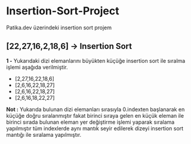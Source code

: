 # Insertion-Sort-Project
Patika.dev üzerindeki insertion sort projem
 
 ## [22,27,16,2,18,6] -> Insertion Sort

 **1 -** Yukarıdaki dizi elemanlarını büyükten küçüğe insertion sort ile sıralma işlemi aşağıda verilmiştir.

+ [2,27,16,22,18,6]
+ [2,6,16,22,18,27]
+ [2,6,16,22,18,27]
+ [2,6,16,18,22,27]

**Not :** Yukarıda bulunan dizi elemanları sırasıyla 0.indexten başlanarak en küçüğe doğru sıralanmıştır fakat birinci sıraya gelen en küçük eleman ile birinci sırada bulunan eleman yer değiştirme işlemi yaparak sıralama yapılmıştır tüm indexlerde aynı mantık seyir edilerek dizeyi insertion sort mantığı ile sıralama yapılmıştır.


